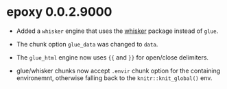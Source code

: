 # epoxy 0.0.2.9000

* Added a `whisker` engine that uses the [whisker](https://github.com/edwindj/whisker)
  package instead of `glue`.
  
* The chunk option `glue_data` was changed to `data`.

* The `glue_html` engine now uses `{{` and `}}` for open/close delimiters.

* glue/whisker chunks now accept `.envir` chunk option for the containing
  environemnt, otherwise falling back to the `knitr::knit_global()` env.
